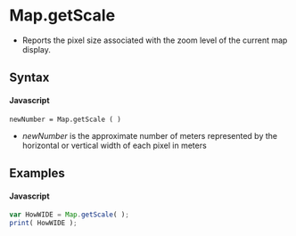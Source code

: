 # Map.getScale
- Reports the pixel size associated with the zoom level of the current map display.

## Syntax

#### Javascript
```
newNumber = Map.getScale ( )
```
- *newNumber* is the approximate number of meters represented by the horizontal or vertical width of each pixel in meters

## Examples

#### Javascript
```javascript
var HowWIDE = Map.getScale( );
print( HowWIDE );
```

